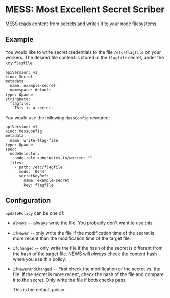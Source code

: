 # MESS: Most Excellent Secret Scriber

MESS reads content from secrets and writes it to your node
filesystems.

## Example

You would like to write secret credentials to the file `/etc/flagfile`
on your workers. The desired file content is stored in the `flagfile`
secret, under the key `flagfile`:

```
apiVersion: v1
kind: Secret
metadata:
  name: example-secret
  namespace: default
type: Opaque
stringData:
  flagfile: |
    This is a secret.
```

You would use the following `MessConfig` resource:

```
apiVersion: v1
kind: MessConfig
metadata:
  name: write-flag-file
type: Opaque
spec:
  nodeSelector:
    node-role.kubernetes.io/worker: ""
  files:
    - path: /etc/flagfile
      mode: '0644'
      secretKeyRef:
        name: example-secret
        key: flagfile
```

## Configuration

`updatePolicy` can be one of:

- `always` -- always write the file. You probably don't want to use
  this.

- `ifNewer` -- only write the file if the modification time of the
  secret is more recent than the modification time of the target file.

- `ifChanged` -- only write the file if the hash of the secret is different
  from the hash of the target file. NEWS will *always* check the
  content hash when you use this policy.

- `ifNewerAndChanged` -- First check the modification of the secret
  vs. the file. If the secret is more recent, check the hash of the
  file and compare it to the secret. Only write the file if both
  checks pass.

  This is the default policy.
